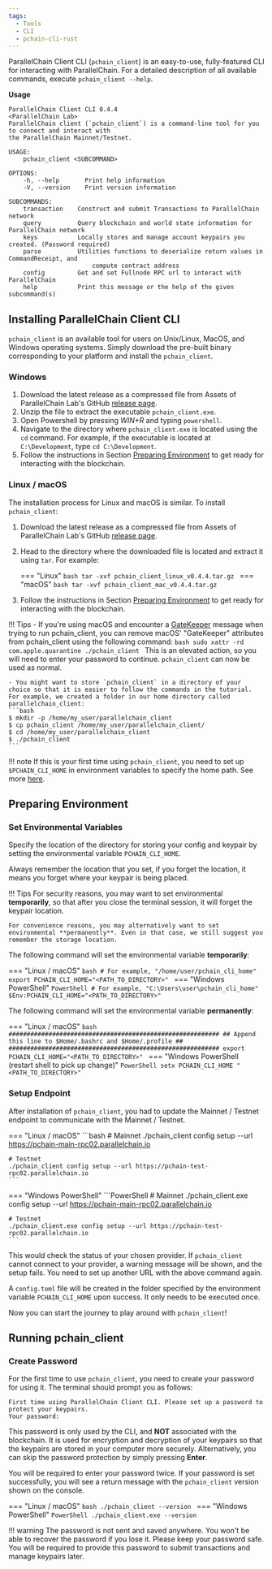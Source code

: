 ```yaml
---
tags:
  - Tools
  - CLI
  - pchain-cli-rust
---
```


ParallelChain Client CLI (`pchain_client`) is an easy-to-use, fully-featured CLI for interacting with ParallelChain. 
For a detailed description of all available commands, execute `pchain_client --help`. 

**Usage**

```terminal
ParallelChain Client CLI 0.4.4
<ParallelChain Lab>
ParallelChain client (`pchain_client`) is a command-line tool for you to connect and interact with
the ParallelChain Mainnet/Testnet.

USAGE:
    pchain_client <SUBCOMMAND>

OPTIONS:
    -h, --help       Print help information
    -V, --version    Print version information

SUBCOMMANDS:
    transaction    Construct and submit Transactions to ParallelChain network
    query          Query blockchain and world state information for ParallelChain network
    keys           Locally stores and manage account keypairs you created. (Password required)
    parse          Utilities functions to deserialize return values in CommandReceipt, and
                       compute contract address
    config         Get and set Fullnode RPC url to interact with ParallelChain
    help           Print this message or the help of the given subcommand(s)
```

## Installing ParallelChain Client CLI

`pchain_client` is an available tool for users on Unix/Linux, MacOS, and Windows operating systems. Simply download the pre-built binary corresponding to your platform and install the `pchain_client`.


### Windows 

1. Download the latest release as a compressed file from Assets of ParallelChain Lab's GitHub [release page](https://github.com/parallelchain-io/pchain-client-cli/releases).
2. Unzip the file to extract the executable `pchain_client.exe`.
3. Open Powershell by pressing *WIN+R* and typing `powershell`.
4. Navigate to the directory where `pchain_client.exe` is located using the `cd` command. For example, if the executable is located at `C:\Development`, type `cd C:\Development`.
5. Follow the instructions in Section [Preparing Environment](#preparing-environment) to get ready for interacting with the blockchain.

### Linux / macOS

The installation process for Linux and macOS is similar. To install `pchain_client`:

1. Download the latest release as a compressed file from Assets of ParallelChain Lab's GitHub [release page](https://github.com/parallelchain-io/pchain-client-cli/releases).

2. Head to the directory where the downloaded file is located and extract it using `tar`. For example:

    === "Linux"
        ```bash
        tar -xvf pchain_client_linux_v0.4.4.tar.gz
        ```
    === "macOS"
        ```bash
        tar -xvf pchain_client_mac_v0.4.4.tar.gz
        ```

3. Follow the instructions in Section [Preparing Environment](#preparing-environment) to get ready for interacting with the blockchain.


!!! Tips
    - If you're using macOS and encounter a [GateKeeper](https://support.apple.com/en-gb/guide/security/sec5599b66df/web) message when trying to run pchain_client, you can remove macOS' "GateKeeper" attributes from pchain_client using the following command:
    ```bash
    sudo xattr -rd com.apple.quarantine ./pchain_client
    ```
    This is an elevated action, so you will need to enter your password to continue. `pchain_client` can now be used as normal.

    - You might want to store `pchain_client` in a directory of your choice so that it is easier to follow the commands in the tutorial. For example, we created a folder in our home directory called parallelchain_client:
    ```bash
    $ mkdir -p /home/my_user/parallelchain_client
    $ cp pchain_client /home/my_user/parallelchain_client/
    $ cd /home/my_user/parallelchain_client
    $ ./pchain_client
    ```


!!! note
    If this is your first time using `pchain_client`, you need to set up `$PCHAIN_CLI_HOME` in environment variables to specify the home path. See more [here](https://chlee.co/how-to-setup-environment-variables-for-windows-mac-and-linux/).

## Preparing Environment

### Set Environmental Variables

Specify the location of the directory for storing your config and keypair by setting the environmental variable `PCHAIN_CLI_HOME`. 

Always remember the location that you set, if you forget the location, it means you forget where your keypair is being placed.

!!! Tips
    For security reasons, you may want to set environmental **temporarily**, so that after you close the terminal session, it will forget the keypair location.

    For convenience reasons, you may alternatively want to set environmental **permanently**. Even in that case, we still suggest you remember the storage location.

The following command will set the environmental variable **temporarily**:

=== "Linux / macOS"
    ```bash
    # For example, "/home/user/pchain_cli_home"
    export PCHAIN_CLI_HOME="<PATH_TO_DIRECTORY>"
    ```
=== "Windows PowerShell"
    ```PowerShell
    # For example, "C:\Users\user\pchain_cli_home"
    $Env:PCHAIN_CLI_HOME="<PATH_TO_DIRECTORY>"
    ```

The following command will set the environmental variable **permanently**:

=== "Linux / macOS"
    ```bash
    ##########################################################
    ## Append this line to $Home/.bashrc and $Home/.profile ##
    ##########################################################
    export PCHAIN_CLI_HOME="<PATH_TO_DIRECTORY>"
    ```
=== "Windows PowerShell (restart shell to pick up change)"
    ```PowerShell
    setx PCHAIN_CLI_HOME "<PATH_TO_DIRECTORY>"
    ```

### Setup Endpoint

After installation of `pchain_client`, you had to update the Mainnet / Testnet endpoint to communicate with the Mainnet / Testnet. 

=== "Linux / macOS"
    ```bash
    # Mainnet
    ./pchain_client config setup --url https://pchain-main-rpc02.parallelchain.io

    # Testnet
    ./pchain_client config setup --url https://pchain-test-rpc02.parallelchain.io
    ```
=== "Windows PowerShell"
    ```PowerShell
    # Mainnet
    ./pchain_client.exe config setup --url https://pchain-main-rpc02.parallelchain.io
    
    # Testnet
    ./pchain_client.exe config setup --url https://pchain-test-rpc02.parallelchain.io
    ```

This would check the status of your chosen provider. If `pchain_client` cannot connect to your provider, a warning message will be shown, and the setup fails. You need to set up another URL with the above command again.

A `config.toml` file will be created in the folder specified by the environment variable `PCHAIN_CLI_HOME` upon success. It only needs to be executed once.

Now you can start the journey to play around with `pchain_client`!

## Running pchain_client

### Create Password

For the first time to use `pchain_client`, you need to create your password for using it. The terminal should prompt you as follows:

```text
First time using ParallelChain Client CLI. Please set up a password to protect your keypairs.
Your password: 
```

This password is only used by the CLI, and **NOT** associated with the blockchain. It is used for encryption and decryption of your keypairs so that the keypairs are stored in your computer more securely. Alternatively, you can skip the password protection by simply pressing **Enter**.

You will be required to enter your password twice. If your password is set successfully, you will see a return message with the `pchain_client` version shown on the console.

=== "Linux / macOS"
    ```bash
    ./pchain_client --version
    ```
=== "Windows PowerShell"
    ```PowerShell
    ./pchain_client.exe --version
    ```

!!! warning
    The password is not sent and saved anywhere. You won't be able to recover the password if you lose it. Please keep your password safe. You will be required to provide this password to submit transactions and manage keypairs later.
